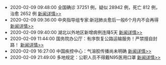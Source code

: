 
- 2020-02-09 09:48:00 全国确诊 37251 例，疑似 28942 例，死亡 812 例，治愈 2652 例  [新闻详情>>](https://github.com/AlbertGithubHome/ChineseVictory/blob/master/PneumoniaMap/20200209094824.jpg)
- 2020-02-09 09:36:00 中央指导组专家:新冠肺炎愈后一般6个月内不会再得  [新闻详情>>](http://finance.sina.com.cn/china/2020-02-09/doc-iimxyqvz1394389.shtml)
- 2020-02-09 09:40:00 湖北以外地区新增病例连降5天  [新闻详情>>](http://news.sina.com.cn/c/2020-02-09/doc-iimxyqvz1383097.shtml)
- 2020-02-09 11:44:00 国务院办公厅：有序恢复公路运输服务！严禁擅自封路！  [新闻详情>>](http://www.sohu.com/a/371653597_743747)
- 2020-02-09 16:27:00 中国疾控中心：气溶胶传播尚未明确  [新闻详情>>](http://finance.sina.com.cn/china/2020-02-09/doc-iimxxstf0051075.shtml)
- 2020-02-09 21:49:00 多地规定：公职人员不得戴N95医用口罩  [新闻详情>>](http://finance.sina.com.cn/wm/2020-02-09/doc-iimxyqvz1550724.shtml)